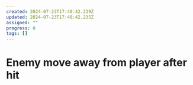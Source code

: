 ```yaml
---
created: 2024-07-23T17:40:42.239Z
updated: 2024-07-23T17:40:42.235Z
assigned: ""
progress: 0
tags: []
---
```


# Enemy move away from player after hit
